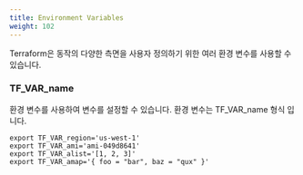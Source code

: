 ```yaml
---
title: Environment Variables
weight: 102
---
```


Terraform은 동작의 다양한 측면을 사용자 정의하기 위한 여러 환경 변수를 사용할 수 있습니다.

### TF_VAR_name

환경 변수를 사용하여 변수를 설정할 수 있습니다. 환경 변수는 TF_VAR_name 형식 입니다.

```
export TF_VAR_region='us-west-1'
export TF_VAR_ami='ami-049d8641'
export TF_VAR_alist='[1, 2, 3]'
export TF_VAR_amap='{ foo = "bar", baz = "qux" }'
```
